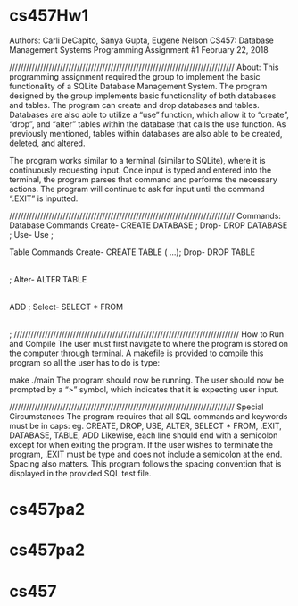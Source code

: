 # cs457Hw1
Authors: Carli DeCapito, Sanya Gupta, Eugene Nelson CS457: Database Management Systems Programming Assignment #1 February 22, 2018

//////////////////////////////////////////////////////////////////////////////// About: This programming assignment required the group to implement the basic functionality of a SQLite Database Management System. The program designed by the group implements basic functionality of both databases and tables. The program can create and drop databases and tables. Databases are also able to utilize a “use” function, which allow it to “create”, “drop”, and “alter” tables within the database that calls the use function. As previously mentioned, tables within databases are also able to be created, deleted, and altered.

The program works similar to a terminal (similar to SQLite), where it is continuously requesting input. Once input is typed and entered into the terminal, the program parses that command and performs the necessary actions. The program will continue to ask for input until the command “.EXIT” is inputted.

//////////////////////////////////////////////////////////////////////////////// Commands: Database Commands Create- CREATE DATABASE ; Drop- DROP DATABASE ; Use- Use ;

Table Commands
        Create- CREATE TABLE <table name> (<attr name> <attr type>...);
        Drop-   DROP TABLE <table name>;
        Alter-  ALTER TABLE <table name> ADD <attr name> <attr type>;
        Select- SELECT * FROM <table name>;
//////////////////////////////////////////////////////////////////////////////// How to Run and Compile The user must first navigate to where the program is stored on the computer through terminal. A makefile is provided to compile this program so all the user has to do is type:

make
./main
The program should now be running. The user should now be prompted by a “>” symbol, which indicates that it is expecting user input.

//////////////////////////////////////////////////////////////////////////////// Special Circumstances The program requires that all SQL commands and keywords must be in caps: eg. CREATE, DROP, USE, ALTER, SELECT * FROM, .EXIT, DATABASE, TABLE, ADD Likewise, each line should end with a semicolon except for when exiting the program. If the user wishes to terminate the program, .EXIT must be type and does not include a semicolon at the end. Spacing also matters. This program follows the spacing convention that is displayed in the provided SQL test file.
# cs457pa2
# cs457pa2
# cs457
